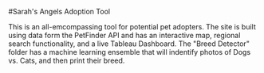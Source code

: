 #Sarah's Angels Adoption Tool

This is an all-emcompassing tool for potential pet adopters. The site is built using data form the PetFinder API and has an interactive map, regional search functionality, and a live Tableau Dashboard. The "Breed Detector" folder has a machine learning ensemble that will indentify photos of Dogs vs. Cats, and then print their breed.